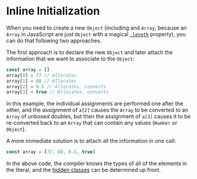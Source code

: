 # Inline Initialization

When you need to create a new `Object` (including and `Array`, because an `Array` in JavaScript are just `Object` with a magical [`.length`](https://developer.mozilla.org/en-US/docs/Web/JavaScript/Reference/Global_Objects/Array/length) property), you can do that following two approaches.

The first approach is to declare the new `Object` and later attach the information that we want to associate to the `Object`:

```js
const array = []
array[0] = 77 // Allocates
array[1] = 88 // Allocates
array[2] = 0.5 // Allocates, converts
array[3] = true // Allocates, converts
```

In this example, the individual assignments are performed one after the other, and the assignment of `a[2]` causes the `Array` to be converted to an `Array` of unboxed doubles, but then the assignment of `a[3]` causes it to be re-converted back to an `Array` that can contain any values (`Number` or `Object`).

A more immediate solution is to attach all the information in one call:

```js
const array = [77, 88, 0.5, true]
```

In the above code, the compiler knows the types of all of the elements in the literal, and the [hidden classes](/v8-tips/hidden-classes) can be determined up front.